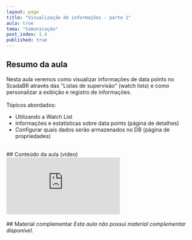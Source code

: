 ```yaml
---
layout: page
title: "Visualização de informações - parte 1"
aula: true
tema: "Comunicação"
post_index: 1.4
published: true
---
```


## Resumo da aula
<div class="message">
	Nesta aula veremos como visualizar informações de data points no ScadaBR através das "Listas de supervisão" (watch lists) e como personalizar a exibição e registro de informações.
	<br><br>
	Tópicos abordados:
	<ul>
		<li>Utilizando a Watch List</li>
		<li>Informações e estatísticas sobre data points (página de detalhes)</li>
		<li>Configurar quais dados serão armazenados no DB (página de propriedades)</li>
	</ul>
</div>

<br>
## Conteúdo da aula (vídeo)

<div class="iframe-container ratio-16_9">
	<iframe src="https://youtube.com/embed/59cQ0nZxLqI" title="YouTube video player" frameborder="0" allow="accelerometer; autoplay; clipboard-write; encrypted-media; gyroscope; picture-in-picture; web-share" allowfullscreen></iframe>
</div>

<br>
## Material complementar
<i>Esta aula não possui material complementar disponível.</i>